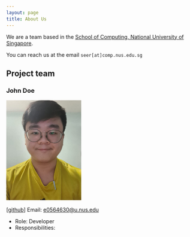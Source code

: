 ```yaml
---
layout: page
title: About Us
---
```


We are a team based in the [School of Computing, National University of Singapore](http://www.comp.nus.edu.sg).

You can reach us at the email `seer[at]comp.nus.edu.sg`

## Project team

### John Doe

<img src="images/tohweijie01.png" width="200px">

[[github](https://github.com/TohWeiJie01)]
Email: e0564630@u.nus.edu

* Role: Developer
* Responsibilities: 